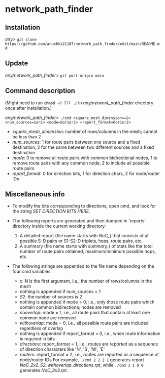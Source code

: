 # network_path_finder

## Installation

*any*> `git clone https://github.com/anushka21187/network_path_finder/edit/main/README.md`


## Update

*any/network_path_finder*> `git pull origin main`


## Command description

(Might need to run `chmod -R 777 ./` in *any/network_path_finder* directory once after installation.)

*any/network_path_finder*> `./cmd <square_mesh_dimension>=2> <num_sources=1or2> <mode=0or1or2> <report_format=0or1or2>` 

* *square_mesh_dimension*: number of rows/columns in the mesh; cannot be less than 2
* *num_sources*: 1 for route pairs between one source and a fixed destination, 2 for the same between two different sources and a fixed destination
* *mode*: 0 to remove all route pairs with common bidirectional nodes, 1 to remove route pairs with any common node, 2 to include all possible route pairs
* *report_format*: 0 for direction bits, 1 for direction chars, 2 for node/router IDs


## Miscellaneous info

* To modify the bits corresponding to directions, open cmd, and look for the string *SET DIRECTION BITS HERE*.

* The following reports are generated and then dumped in 'reports' directory inside the current working directory:
  1. A detailed report (file name starts with *NoC_*) that consists of all possible S-D pairs or S1-S2-D triplets, hops, route pairs, etc.
  2. A summary (file name starts with *summary_*) of stats like the total number of route pairs obtained, maximum/minimum possible hops, etc.


* The following strings are appended to the file name depending on the four cmd variables:
  * *<N>x<N>*: N is the first argument, i.e., the number of rows/columns in the mesh
  * nothing is appended if num_sources = 1
  * _S2_: the number of sources is 2
  * nothing is appended if mode = 0, i.e., only those route pairs which contain common bidirectiona; nodes are removed
  * _nooverlap_: mode = 1, i.e., all route pairs that contain at least one common node are removed
  * _withoverlap_: mode = 0, i.e., all possible route pairs are included regardless of overlap
  * nothing is appended if report_format = 0, i.e., when route information is required in bits
  * _directions_: report_format = 1, i.e., routes are reported as a sequence of direction characters like 'N', 'S', 'W', 'E'
  * _routers_: report_format = 2, i.e., routes are reported as a sequence of node/router IDs
  For example, `./cmd 2 2 2 1` generates report *NoC_2x2_S2_withoverlap_directions.rpt*, while `./cmd 3 1 0 0` generates *NoC_3x3.rpt*.
